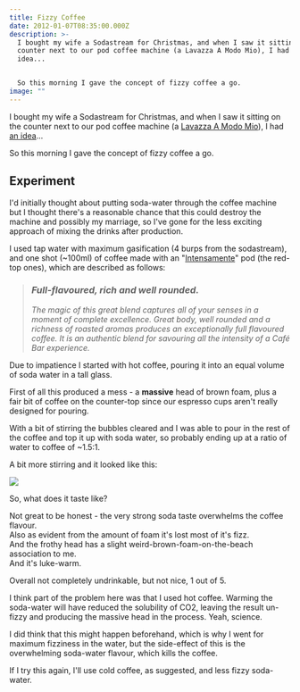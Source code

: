 ```yaml
---
title: Fizzy Coffee
date: 2012-01-07T08:35:00.000Z
description: >-
  I bought my wife a Sodastream for Christmas, and when I saw it sitting on the
  counter next to our pod coffee machine (a Lavazza A Modo Mio), I had an
  idea...


  So this morning I gave the concept of fizzy coffee a go.
image: ""
---
```

I bought my wife a Sodastream for Christmas, and when I saw it sitting on the counter next to our pod coffee machine (a [Lavazza A Modo Mio](http://www.lavazzamodomio.co.uk/en-uk/sistema/amodomio-extra.html#0x000000)), I had [an idea](https://www.facebook.com/permalink.php?story_fbid=10151119177925237&id=669380236)...

So this morning I gave the concept of fizzy coffee a go.

## Experiment

I'd initially thought about putting soda-water through the coffee machine but I thought there's a reasonable chance that this could destroy the machine and possibly my marriage, so I've gone for the less exciting approach of mixing the drinks after production.

I used tap water with maximum gasification (4 burps from the sodastream), and one shot (~100ml) of coffee made with an "[Intensamente](http://storeuk.lavazza.com/a-modo-mio/capsules/intensamente/prod1039.html)" pod (the red-top ones), which are described as follows:

> ### *Full-flavoured, rich and well rounded.*
>
> *The magic of this great blend captures all of your senses in a moment of complete excellence. Great body, well rounded and a richness of roasted aromas produces an exceptionally full flavoured coffee. It is an authentic blend for savouring all the intensity of a Café Bar experience.*

Due to impatience I started with hot coffee, pouring it into an equal volume of soda water in a tall glass.

First of all this produced a mess - a **massive** head of brown foam, plus a fair bit of coffee on the counter-top since our espresso cups aren't really designed for pouring.

With a bit of stirring the bubbles cleared and I was able to pour in the rest of the coffee and top it up with soda water, so probably ending up at a ratio of water to coffee of ~1.5:1.

A bit more stirring and it looked like this:

![](/img/fizzy_coffee.jpg)

[](http://2.bp.blogspot.com/-44mNUyM1kNU/Twi3JaCe2KI/AAAAAAAABD8/8c6VUaAOVLo/s1600/download.jpg)

So, what does it taste like?

Not great to be honest - the very strong soda taste overwhelms the coffee flavour.\
Also as evident from the amount of foam it's lost most of it's fizz.\
And the frothy head has a slight weird-brown-foam-on-the-beach association to me.\
And it's luke-warm.

Overall not completely undrinkable, but not nice, 1 out of 5.

I think part of the problem here was that I used hot coffee. Warming the soda-water will have reduced the solubility of CO2, leaving the result un-fizzy and producing the massive head in the process. Yeah, science.

I did think that this might happen beforehand, which is why I went for maximum fizziness in the water, but the side-effect of this is the overwhelming soda-water flavour, which kills the coffee.

If I try this again, I'll use cold coffee, as suggested, and less fizzy soda-water.